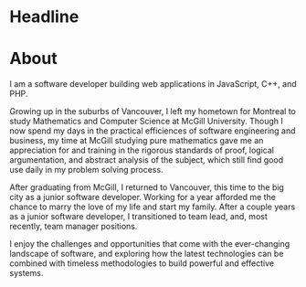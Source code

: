 # Headline


# About
I am a software developer building web applications in JavaScript, C++, and PHP.

Growing up in the suburbs of Vancouver, I left my hometown for Montreal to study Mathematics and Computer Science at McGill University. Though I now spend my days in the practical efficiences of software engineering and business, my time at McGill studying pure mathematics gave me an appreciation for and training in the rigorous standards of proof, logical argumentation, and abstract analysis of the subject, which still find good use daily in my problem solving process.

After graduating from McGill, I returned to Vancouver, this time to the big city as a junior software developer. Working for a year afforded me the chance to marry the love of my life and start my family. After a couple years as a junior software developer, I transitioned to team lead, and, most recently, team manager positions.

I enjoy the challenges and opportunities that come with the ever-changing landscape of software, and exploring how the latest technologies can be combined with timeless methodologies to build powerful and effective systems.
